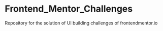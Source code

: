 # Frontend_Mentor_Challenges
Repository for the solution of UI building challenges of frontendmentor.io
